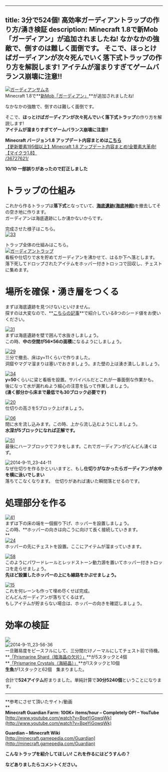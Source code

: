 
---
title: 3分で524個! 高効率ガーディアントラップの作り方/湧き検証
description: Minecraft 1.8で新Mob「ガーディアン」が追加されましたね!
 なかなかの強敵で、倒すのは難しく面倒です。
 そこで、ほっとけばガーディアンが次々死んでいく落下式トラップの作り方を解説します!
 アイテムが溜まりすぎてゲームバランス崩壊に注意!!
---

[![ガーディアンサムネ](https://cdn-ak.f.st-hatena.com/images/fotolife/s/sasigume/20210208/20210208152651.png)](#a/0/a0451058.png "ガーディアンサムネ")  
Minecraft 1.8で**[新Mob「ガーディアン」](/36727621/#guardian "ガーディアンの追加- Minecraft1.8 アップデート内容まとめ")**が追加されましたね!

なかなかの強敵で、倒すのは難しく面倒です。

そこで、**ほっとけばガーディアンが次々死んでいく落下式トラップ**の作り方を解説します!   
**アイテムが溜まりすぎてゲームバランス崩壊に注意!!** 

**Minecraft バージョン1.8 アップデート内容まとめは[こちら](/36727621/)**  
[【更新要素195個以上】Minecraft 1.8 アップデート内容まとめ!全要素大革命!【マイクラ1.8】  
/36727621/](/36727621/) 

**10/10 一部誤りがあったので訂正しました**

# トラップの仕組み

これから作るトラップは**落下式**となっていて、[**海底遺跡(海底神殿)**](/36727621/#OM "「海の要塞(海洋遺跡/海底遺跡)」が生成されるように - 1.8アップデート内容まとめ")を撤去してその空き地に作ります。  
ガーディアンは海底遺跡にしか湧かないからです。

完成させた様子はこちら。  
[![33](https://cdn-ak.f.st-hatena.com/images/fotolife/s/sasigume/20210208/20210208153520.png)](#a/7/a7dff216.png "33")

トラップ全体の仕組みはこちら。  
[![ガーディアントラップ](https://cdn-ak.f.st-hatena.com/images/fotolife/s/sasigume/20210208/20210208131153.png)](#1/b/1b190d57.png "ガーディアントラップ")  
看板や仕切りで水を貯めてガーディアンを沸かせて、はるか下へ落とします。  
落下死してドロップされたアイテムをホッパー付きトロッコで回収し、チェストに集めます。

# 場所を確保・湧き層をつくる

まずは海底遺跡を見つけないといけません。  
探すのは大変なので、**[こちらの記事](/40468455/)**で紹介している8つのシード値をお使いください。

[![31](https://cdn-ak.f.st-hatena.com/images/fotolife/s/sasigume/20210208/20210208151124.png)](#9/1/914cdbf3.png "31")  
まずは海底遺跡を壁で囲んで水抜きしましょう。  
この時、**中の空間が56×56の面積**になるようにしましょう。

[![29](https://cdn-ak.f.st-hatena.com/images/fotolife/s/sasigume/20210208/20210208150347.png)](#8/8/88fdb552.png "29")  
三分で撤去、床はy=11くらいで作りました。  
洞窟やマグマ溜まりは塞いでおきましょう。また壁の上は湧き潰ししましょう。

[![34](https://cdn-ak.f.st-hatena.com/images/fotolife/s/sasigume/20210208/20210208175956.png)](#f/7/f7bf6a9c.png "34")  
**y=50**くらいに梁と看板を設置。サバイバルだとこれが一番面倒な作業かも。  
後になって水が漏れぬよう細心の注意を払って作業しましょう。  
**(湧く部分から床まで最低でも30ブロック必要です)**

[![20](https://cdn-ak.f.st-hatena.com/images/fotolife/s/sasigume/20210208/20210208162417.png)  
](#d/8/d8bba6da.png "20")仕切りの高さを5ブロック上げましょう。

[![06](https://cdn-ak.f.st-hatena.com/images/fotolife/s/sasigume/20210208/20210208155034.png)  
](#b/6/b6be6cbd.png "06")間に水を流し込みます。この時、上から流し込むようにしましょう。  
**水深が5ブロックになれば正解です。**

[![51](https://cdn-ak.f.st-hatena.com/images/fotolife/s/sasigume/20210208/20210208124748.png)](#0/3/0315842f.png "51")  
最後にハーフブロックでフタをします。これでガーディアンがどんどん湧くはず。

![2014-9-11_23-44-11](https://cdn-ak.f.st-hatena.com/images/fotolife/s/sasigume/20210208/20210208180645.jpg)  
なぜ仕切りを作るかといいますと、もし**仕切りがなかったらガーディアンが水中を横に泳いでしまい**  
落ちてこなくなります。　仕切りがあれば湧いた瞬間落とせるのです。

# 処理部分を作る

[![41](https://cdn-ak.f.st-hatena.com/images/fotolife/s/sasigume/20210208/20210208154844.png)  
](#b/4/b4c4d80a.png "41")まずは下の床の端を一個掘り下げ、ホッパーを設置しましょう。  
この時、**ホッパーの向きは向こうに向けて長く接続していきます。  
**  
[![24](https://cdn-ak.f.st-hatena.com/images/fotolife/s/sasigume/20210208/20210208162500.png)](#d/9/d9396810.png "24")  
ホッパーの先にチェストを設置。ここにアイテムが溜まっていきます。

[![58](https://cdn-ak.f.st-hatena.com/images/fotolife/s/sasigume/20210208/20210208162000.png)](#d/5/d5c42ddd.png "58")  
このようにパワードレールとレッドストーン動力源を置いてホッパー付きトロッコを走らせましょう。  
**先ほど設置したホッパーの上にも線路をかぶせましょう。**

[![15](https://cdn-ak.f.st-hatena.com/images/fotolife/s/sasigume/20210208/20210208125739.png)](#0/e/0e539cc1.png "15")  
これを何レーンも作って埋め尽くせば完成。  
どんどんガーディアンが落ちてくるはず。  
もしアイテムが貯まらない場合は、ホッパーの向きを確認しましょう。

# 効率の検証

![](http://i.imgbox.com/Yyi0XNPp.gif)  
![2014-9-11_23-56-36](https://cdn-ak.f.st-hatena.com/images/fotolife/s/sasigume/20210208/20210208155743.jpg)  
一旦難易度をピースフルにして、三分間だけノーマルにしてチェスト前で待機。  
**[「Prismarine Shard（暗海晶の欠片）」](/36727621/#pdp "海晶ブロック、暗海晶ブロック、プリズマリンレンガを追加 - 1.8 アップデート内容まとめ")**が5スタックと4個  
**[「Prismarine Crystals（海結晶）」](/36727621/#pdp)**が1スタックと10個  
**生魚**が1スタックと62個　集まりました。

合計で**524アイテム**貯まりました。単純計算で**30分5240個**ということになります。  

---

**参考にさせて頂いたサイト/動画  
**  
**Minecraft Guardian Farm: 100K+ items/hour – Completely OP! – YouTube**  
[http://www.youtube.com/watch?v=BpeYiGowqWk](http://www.youtube.com/watch?v=BpeYiGowqWk)

**Guardian – Minecraft Wiki**  
[http://minecraft.gamepedia.com/Guardian](http://minecraft.gamepedia.com/Guardian)

**こんなトラップを紹介してほしい! これを作るにはどうすんの？**

**などありましたらコメントください。**
